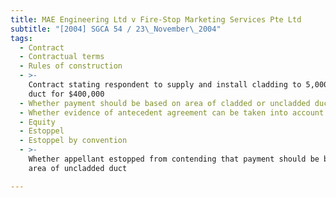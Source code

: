 ```yaml
---
title: MAE Engineering Ltd v Fire-Stop Marketing Services Pte Ltd
subtitle: "[2004] SGCA 54 / 23\_November\_2004"
tags:
  - Contract
  - Contractual terms
  - Rules of construction
  - >-
    Contract stating respondent to supply and install cladding to 5,000m2 of
    duct for $400,000
  - Whether payment should be based on area of cladded or uncladded duct
  - Whether evidence of antecedent agreement can be taken into account
  - Equity
  - Estoppel
  - Estoppel by convention
  - >-
    Whether appellant estopped from contending that payment should be based on
    area of uncladded duct

---
```



